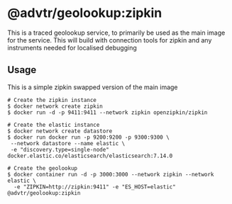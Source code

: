 # @advtr/geolookup:zipkin

This is a traced geolookup service, to primarily be used as the main image for the service. This will build
with connection tools for zipkin and any instruments needed for localised debugging

## Usage

This is a simple zipkin swapped version of the main image

```shell
# Create the zipkin instance
$ docker network create zipkin
$ docker run -d -p 9411:9411 --network zipkin openzipkin/zipkin

# Create the elastic instance
$ docker network create datastore
$ docker run docker run -p 9200:9200 -p 9300:9300 \
 --network datastore --name elastic \
 -e "discovery.type=single-node" docker.elastic.co/elasticsearch/elasticsearch:7.14.0

# Create the geolookup
$ docker container run -d -p 3000:3000 --network zipkin --network elastic \
  -e "ZIPKIN=http://zipkin:9411" -e "ES_HOST=elastic" @advtr/geolookup:zipkin
```
